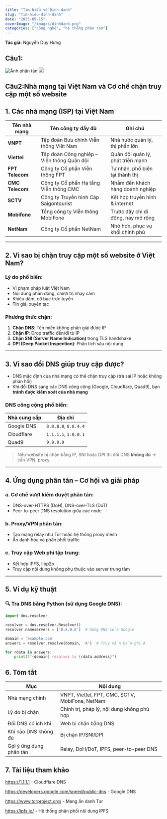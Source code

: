```yaml
---
title: "Tìm hiểu về Định danh"
slug: "Tim-hieu-dinh-danh"
date: "2025-05-15"
coverImage: "/images/dinhdanh.png"
categories: ["công nghệ", "hệ thống phân tán"]
---
```

**Tác giả:** Nguyễn Duy Hưng

## Câu1:
![Ảnh phân tán](/images/cpux.png)
![](/images/vdthread-process.jpg)

## Câu2:Nhà mạng tại Việt Nam và Cơ chế chặn truy cập một số website

## 1. Các nhà mạng (ISP) tại Việt Nam

| Tên nhà mạng | Tên công ty đầy đủ | Ghi chú |
|--------------|---------------------|--------|
| **VNPT**     | Tập đoàn Bưu chính Viễn thông Việt Nam | Nhà nước quản lý, thị phần lớn |
| **Viettel**  | Tập đoàn Công nghiệp – Viễn thông Quân đội | Quân đội quản lý, phát triển mạnh |
| **FPT Telecom** | Công ty Cổ phần Viễn thông FPT | Tư nhân, phổ biến tại thành thị |
| **CMC Telecom** | Công ty Cổ phần Hạ tầng Viễn thông CMC | Nhắm đến khách hàng doanh nghiệp |
| **SCTV**     | Công ty Truyền hình Cáp Saigontourist | Kết hợp truyền hình & internet |
| **Mobifone** | Tổng công ty Viễn thông MobiFone | Trước đây chỉ di động, nay mở rộng |
| **NetNam**   | Công ty Cổ phần NetNam | Nhỏ hơn, phục vụ khối chính phủ |

---

## 2. Vì sao bị chặn truy cập một số website ở Việt Nam?

### Lý do phổ biến:

- Vi phạm pháp luật Việt Nam
- Nội dung phản động, chính trị nhạy cảm
- Khiêu dâm, cờ bạc trực tuyến
- Tin giả, xuyên tạc

### Phương thức chặn:

1. **Chặn DNS**: Tên miền không phân giải được IP
2. **Chặn IP**: Drop traffic đến/đi từ IP
3. **Chặn SNI (Server Name Indication)** trong TLS handshake
4. **DPI (Deep Packet Inspection)**: Phân tích sâu nội dung

---

## 3. Vì sao đổi DNS giúp truy cập được?

- DNS mặc định của nhà mạng có thể chặn truy cập (trả sai IP hoặc không phản hồi)
- Khi đổi DNS sang các DNS công cộng (Google, Cloudflare, Quad9), bạn **tránh được kiểm soát của nhà mạng**

### DNS công cộng phổ biến:

| Nhà cung cấp | Địa chỉ |
|--------------|---------|
| Google DNS | `8.8.8.8`, `8.8.4.4` |
| Cloudflare | `1.1.1.1`, `1.0.0.1` |
| Quad9      | `9.9.9.9` |

>  Nếu website bị chặn bằng IP, SNI hoặc DPI thì đổi DNS **không đủ** → cần VPN, proxy.

---
## 4. Ứng dụng phân tán – Cơ hội và giải pháp

### a. Cơ chế vượt kiểm duyệt phân tán:

- DNS-over-HTTPS (DoH), DNS-over-TLS (DoT)
- Peer-to-peer DNS resolution giữa các node

### b. Proxy/VPN phân tán:

- Tạo mạng relay như Tor hoặc hệ thống proxy mesh
- Ẩn danh hóa và phân phối traffic

### c. Truy cập Web phi tập trung:

- Kết hợp IPFS, libp2p
- Truy cập nội dung không phụ thuộc vào server trung tâm

---

## 5. Ví dụ kỹ thuật

### 🔍 Tra DNS bằng Python (sử dụng Google DNS):

```python
import dns.resolver

resolver = dns.resolver.Resolver()
resolver.nameservers = ['8.8.8.8']  # Dùng DNS của Google

domain = 'example.com'
answers = resolver.resolve(domain, 'A')  # Truy vấn bản ghi A

for rdata in answers:
    print(f"{domain} resolves to {rdata.address}")
```

## 6. Tóm tắt

| Mục | Nội dung |
|-----|----------|
| Nhà mạng chính | VNPT, Viettel, FPT, CMC, SCTV, MobiFone, NetNam |
| Lý do bị chặn | Chính trị, pháp lý, nội dung không phù hợp |
| Đổi DNS có ích khi | Web bị chặn bằng DNS |
| Khi nào DNS không đủ | Bị chặn IP/SNI/DPI |
| Gợi ý ứng dụng phân tán | Relay, DoH/DoT, IPFS, peer-to-peer DNS |

## 7. Tài liệu tham khảo
https://1.1.1.1 - Cloudflare DNS

https://developers.google.com/speed/public-dns - Google DNS

https://www.torproject.org/ - Mạng ẩn danh Tor

https://ipfs.io/ - Hệ thống phân phối nội dung IPFS